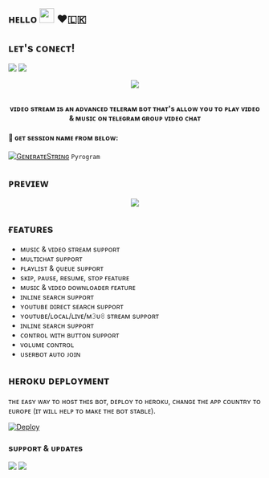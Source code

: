 ## ʜᴇʟʟᴏ <img src="https://github.com/TheDudeThatCode/TheDudeThatCode/blob/master/Assets/Hi.gif" width="29px"> ❤️🇱🇰

## ʟᴇᴛ's ᴄᴏɴᴇᴄᴛ!
<p>
    <a href="https://t.me/doozylab_lk" target="blank"><img src="https://img.shields.io/badge/@ᴅᴏᴏᴢʏ_ʟᴀʙ_ʟᴋ-30302f?style=flat&logo=telegram" /></a>
    <a href="https://t.me/doozylabmusicbot" target="blank"><img src="https://img.shields.io/badge/@ᴅᴇᴍᴏ_ʙᴏᴛ-30302f?style=flat&logo=telegram" /></a>


<p align="center"><a href="https://t.me/doozylab"><img src="https://telegra.ph/file/a381b439e2bf6c61703f9.png"></a></p>
<p align="center">
    <br><b>ᴠɪᴅᴇᴏ sᴛʀᴇᴀᴍ ɪs ᴀɴ ᴀᴅᴠᴀɴᴄᴇᴅ ᴛᴇʟᴇʀᴀᴍ ʙᴏᴛ ᴛʜᴀᴛ's ᴀʟʟᴏᴡ ʏᴏᴜ ᴛᴏ ᴘʟᴀʏ ᴠɪᴅᴇᴏ & ᴍᴜsɪᴄ ᴏɴ ᴛᴇʟᴇɢʀᴀᴍ ɢʀᴏᴜᴘ ᴠɪᴅᴇᴏ ᴄʜᴀᴛ</b><br>
</p>


#### 🧪 ɢᴇᴛ sᴇssɪᴏɴ ɴᴀᴍᴇ ғʀᴏᴍ ʙᴇʟᴏᴡ:

[![GᴇɴᴇʀᴀᴛᴇSᴛʀɪɴɢ](https://img.shields.io/badge/repl.it-generateString-yellowgreen)](https://replit.com/@doozylab-lk/Session-String-Generator-SL?v=1) ``Pyrogram``




## ᴘʀᴇᴠɪᴇᴡ
<p align="center">
  <img src="https://telegra.ph/file/627acf7d09a312c1050a7.jpg">
</p>

## ғᴇᴀᴛᴜʀᴇs
- ᴍᴜsɪᴄ & ᴠɪᴅᴇᴏ sᴛʀᴇᴀᴍ sᴜᴘᴘᴏʀᴛ 
- ᴍᴜʟᴛɪᴄʜᴀᴛ sᴜᴘᴘᴏʀᴛ 
- ᴘʟᴀʏʟɪsᴛ & ǫᴜᴇᴜᴇ sᴜᴘᴘᴏʀᴛ 
- sᴋɪᴘ, ᴘᴀᴜsᴇ, ʀᴇsᴜᴍᴇ, sᴛᴏᴘ ғᴇᴀᴛᴜʀᴇ 
- ᴍᴜsɪᴄ & ᴠɪᴅᴇᴏ ᴅᴏᴡɴʟᴏᴀᴅᴇʀ ғᴇᴀᴛᴜʀᴇ 
- ɪɴʟɪɴᴇ sᴇᴀʀᴄʜ sᴜᴘᴘᴏʀᴛ 
- ʏᴏᴜᴛᴜʙᴇ ᴅɪʀᴇᴄᴛ sᴇᴀʀᴄʜ sᴜᴘᴘᴏʀᴛ 
- ʏᴏᴜᴛᴜʙᴇ/ʟᴏᴄᴀʟ/ʟɪᴠᴇ/ᴍ𝟹ᴜ𝟾 sᴛʀᴇᴀᴍ sᴜᴘᴘᴏʀᴛ 
- ɪɴʟɪɴᴇ sᴇᴀʀᴄʜ sᴜᴘᴘᴏʀᴛ 
- ᴄᴏɴᴛʀᴏʟ ᴡɪᴛʜ ʙᴜᴛᴛᴏɴ sᴜᴘᴘᴏʀᴛ 
- ᴠᴏʟᴜᴍᴇ ᴄᴏɴᴛʀᴏʟ 
- ᴜsᴇʀʙᴏᴛ ᴀᴜᴛᴏ ᴊᴏɪɴ

## ʜᴇʀᴏᴋᴜ ᴅᴇᴘʟᴏʏᴍᴇɴᴛ
ᴛʜᴇ ᴇᴀsʏ ᴡᴀʏ ᴛᴏ ʜᴏsᴛ ᴛʜɪs ʙᴏᴛ, ᴅᴇᴘʟᴏʏ ᴛᴏ ʜᴇʀᴏᴋᴜ, ᴄʜᴀɴɢᴇ ᴛʜᴇ ᴀᴘᴘ ᴄᴏᴜɴᴛʀʏ ᴛᴏ ᴇᴜʀᴏᴘᴇ (ɪᴛ ᴡɪʟʟ ʜᴇʟᴘ ᴛᴏ ᴍᴀᴋᴇ ᴛʜᴇ ʙᴏᴛ sᴛᴀʙʟᴇ).

[![Deploy](https://www.herokucdn.com/deploy/button.svg)](https://heroku.com/deploy?template=https://github.com/doozylab-lk/video-stream)




### sᴜᴘᴘᴏʀᴛ & ᴜᴘᴅᴀᴛᴇs 
<a href="https://t.me/doozylablk"><img src="https://img.shields.io/badge/Join-Group%20Support-blue.svg?style=for-the-badge&logo=Telegram"></a> <a href="https://t.me/doozylab"><img src="https://img.shields.io/badge/Join-Updates%20Channel-blue.svg?style=for-the-badge&logo=Telegram"></a>
